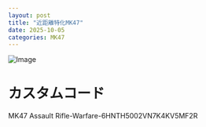```yaml
---
layout: post
title: "近距離特化MK47"
date: 2025-10-05
categories: MK47
---
```


![Image](https://github.com/user-attachments/assets/a2570077-6f87-40e4-99a3-655bea888fe4)

# カスタムコード

MK47 Assault Rifle-Warfare-6HNTH5002VN7K4KV5MF2R
